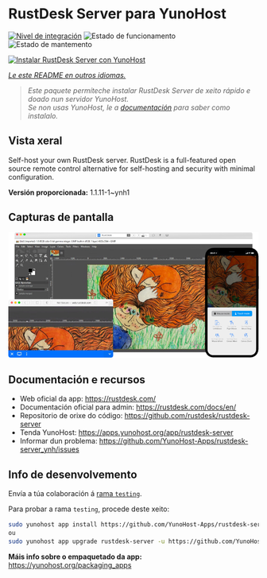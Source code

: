 <!--
NOTA: Este README foi creado automáticamente por <https://github.com/YunoHost/apps/tree/master/tools/readme_generator>
NON debe editarse manualmente.
-->

# RustDesk Server para YunoHost

[![Nivel de integración](https://dash.yunohost.org/integration/rustdesk-server.svg)](https://dash.yunohost.org/appci/app/rustdesk-server) ![Estado de funcionamento](https://ci-apps.yunohost.org/ci/badges/rustdesk-server.status.svg) ![Estado de mantemento](https://ci-apps.yunohost.org/ci/badges/rustdesk-server.maintain.svg)

[![Instalar RustDesk Server con YunoHost](https://install-app.yunohost.org/install-with-yunohost.svg)](https://install-app.yunohost.org/?app=rustdesk-server)

*[Le este README en outros idiomas.](./ALL_README.md)*

> *Este paquete permíteche instalar RustDesk Server de xeito rápido e doado nun servidor YunoHost.*  
> *Se non usas YunoHost, le a [documentación](https://yunohost.org/install) para saber como instalalo.*

## Vista xeral

Self-host your own RustDesk server. RustDesk is a full-featured open source remote control alternative for self-hosting and security with minimal configuration.

**Versión proporcionada:** 1.1.11-1~ynh1

## Capturas de pantalla

![Captura de pantalla de RustDesk Server](./doc/screenshots/screenshot.png)

## Documentación e recursos

- Web oficial da app: <https://rustdesk.com/>
- Documentación oficial para admin: <https://rustdesk.com/docs/en/>
- Repositorio de orixe do código: <https://github.com/rustdesk/rustdesk-server>
- Tenda YunoHost: <https://apps.yunohost.org/app/rustdesk-server>
- Informar dun problema: <https://github.com/YunoHost-Apps/rustdesk-server_ynh/issues>

## Info de desenvolvemento

Envía a túa colaboración á [rama `testing`](https://github.com/YunoHost-Apps/rustdesk-server_ynh/tree/testing).

Para probar a rama `testing`, procede deste xeito:

```bash
sudo yunohost app install https://github.com/YunoHost-Apps/rustdesk-server_ynh/tree/testing --debug
ou
sudo yunohost app upgrade rustdesk-server -u https://github.com/YunoHost-Apps/rustdesk-server_ynh/tree/testing --debug
```

**Máis info sobre o empaquetado da app:** <https://yunohost.org/packaging_apps>
